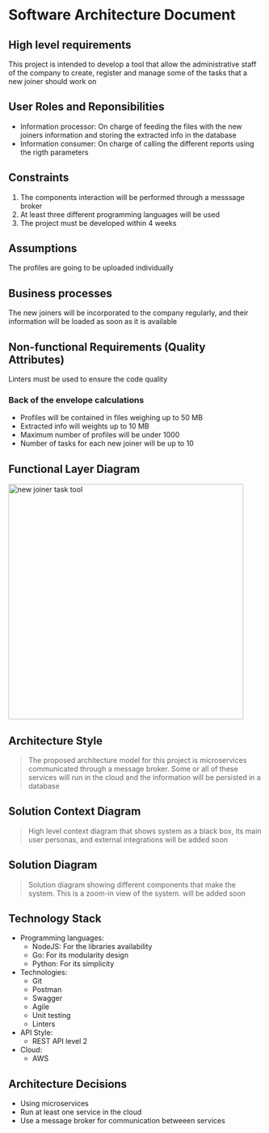 # Software Architecture Document

## High level requirements

This project is intended to develop a tool that allow the administrative staff of the company to create, register and manage some of the tasks that a new joiner should work on

## User Roles and Reponsibilities

* Information processor: On charge of feeding the files with the new joiners information and storing the extracted info in the database
* Information consumer: On charge of calling the different reports using the rigth parameters

## Constraints

1. The components interaction will be performed through a messsage broker
2. At least three different programming languages will be used
3. The project must be developed within 4 weeks

## Assumptions

The profiles are going to be uploaded individually

## Business processes

The new joiners will be incorporated to the company regularly, and their information will be loaded as soon as it is available

## Non-functional Requirements (Quality Attributes)

Linters must be used to ensure the code quality

### Back of the envelope calculations

* Profiles will be contained in files weighing up to 50 MB
* Extracted info will weights up to 10 MB
* Maximum number of profiles will be under 1000
* Number of tasks for each new joiner will be up to 10


## Functional Layer Diagram

<img width="465" alt="new joiner task tool" src="https://user-images.githubusercontent.com/53324035/149567804-61fc05d7-7c26-4c06-a096-5a10b6db4130.PNG">

## Architecture Style

> The proposed architecture model for this project is microservices communicated through a message broker. Some or all of these services will run in the cloud and the information will be persisted in a database

## Solution Context Diagram

> High level context diagram that shows system as a black box, its main user personas, and external integrations
> will be added soon

## Solution Diagram

> Solution diagram showing different components that make the system. This is a zoom-in view of the system.
> will be added soon

## Technology Stack

* Programming languages: 
  * NodeJS: For the libraries availability
  * Go: For its modularity design
  * Python: For its simplicity 
* Technologies: 
  * Git
  * Postman
  * Swagger
  * Agile
  * Unit testing
  * Linters
* API Style: 
  * REST API level 2
* Cloud: 
  * AWS

## Architecture Decisions

* Using microservices
* Run at least one service in the cloud
* Use a message broker for communication betweeen services
